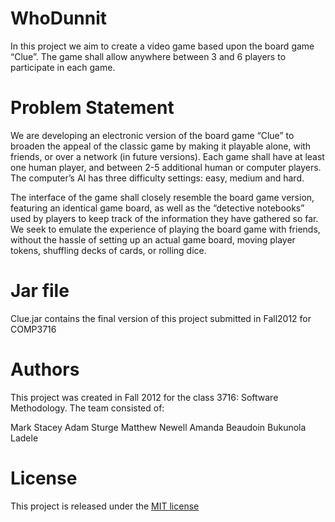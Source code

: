 WhoDunnit
======

In this project we aim to create a video game based upon the board game “Clue”. The game shall allow anywhere between 3 and 6 players to participate in each game.


Problem Statement
===============

We are developing an electronic version of the board game “Clue” to broaden the appeal of the classic game by making it playable alone, with friends, or over a network (in future versions).  Each game shall have at least one human player, and between 2-5 additional human or computer players. The computer’s AI has three difficulty settings: easy, medium and hard.

The interface of the game shall closely resemble the board game version, featuring an identical game board, as well as the “detective notebooks” used by players to keep track of the information they have gathered so far. We seek to emulate the experience of playing the board game with friends, without the hassle of setting up an actual game board, moving player tokens, shuffling decks of cards, or rolling dice.


Jar file
=======
Clue.jar contains the final version of this project submitted in Fall2012 for COMP3716


Authors
=======

This project was created in Fall 2012 for the class 3716: Software Methodology.
The team consisted of:

Mark Stacey
Adam Sturge
Matthew Newell
Amanda Beaudoin
Bukunola Ladele

License
======

This project is released under the [MIT license](http://opensource.org/licenses/MIT)

